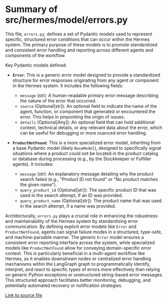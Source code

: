 # Summary of src/hermes/model/errors.py

This file, `errors.py`, defines a set of Pydantic models used to represent specific, structured error conditions that can occur within the Hermes system. The primary purpose of these models is to promote standardized and consistent error handling and reporting across different agents and components of the workflow.

Key Pydantic models defined:
-   **`Error`**: This is a generic error model designed to provide a standardized structure for error responses originating from any agent or component in the Hermes system. It includes the following fields:
    -   `message` (str): A human-readable primary error message describing the nature of the error that occurred.
    -   `source` (Optional[str]): An optional field to indicate the name of the agent, function, or component that generated or encountered the error. This helps in pinpointing the origin of issues.
    -   `details` (Optional[Any]): An optional field that can hold additional context, technical details, or any relevant data about the error, which can be useful for debugging or more nuanced error handling.
    
-   **`ProductNotFound`**: This is a more specialized error model, inheriting from a base Pydantic model (likely `BaseModel`), designed to specifically signal situations where a product could not be located in the product catalog or database during processing (e.g., by the Stockkeeper or Fulfiller agents). It includes:
    -   `message` (str): An explanatory message detailing why the product search failed (e.g., "Product ID not found" or "No product matches the given name").
    -   `query_product_id` (Optional[str]): The specific product ID that was used in the search attempt, if an ID was provided.
    -   `query_product_name` (Optional[str]): The product name that was used in the search attempt, if a name was provided.

Architecturally, `errors.py` plays a crucial role in enhancing the robustness and maintainability of the Hermes system by standardizing error communication. By defining explicit error models like `Error` and `ProductNotFound`, agents can signal failure modes in a structured, type-safe, and machine-parsable manner. The generic `Error` model ensures a consistent error reporting interface across the system, while specialized models like `ProductNotFound` allow for conveying domain-specific error context. This is particularly beneficial in a multi-agent workflow like Hermes, as it enables downstream nodes or centralized error handling mechanisms within the LangGraph graph to programmatically identify, interpret, and react to specific types of errors more effectively than relying on generic Python exceptions or unstructured string-based error messages. This structured approach facilitates better monitoring, debugging, and potentially automated recovery or notification strategies.

[Link to source file](../../../src/hermes/model/errors.py) 